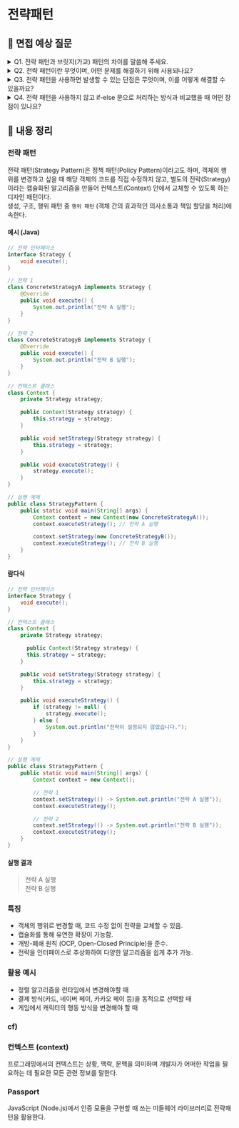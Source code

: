 # 전략패턴

## 📌 면접 예상 질문

<details>
  <summary>Q1. 전략 패턴과 브릿지(가교) 패턴의 차이를 말씀해 주세요.</summary>
  </br>
  <p>전략 패턴은 가교 패턴과 구조가 비슷하지만 목적에 차이가 있습니다.</p> 
  <p>가교 패턴이 추상과 구현의 분리를 통한 <strong>독립적 개발의 용이성</strong>에 중점을 둔다면, </p>
  <p>전략 패턴은 알고리즘의 캡슐화를 통한 <strong>알고리즘 변경의 유연성</strong>에 중점을 둡니다.</p>
</details>

<details>
  <summary>Q2. 전략 패턴이란 무엇이며, 어떤 문제를 해결하기 위해 사용되나요?</summary>
  </br>
  <p>전략 패턴은 행위를 변경해야 할 때 직접 객체를 수정하지 않고,</p>
  <p>전략 객체를 교체함으로써 동적으로 행위를 변경할 수 있도록 하는 디자인 패턴입니다.</p>
  <p>중복 코드를 줄이고, 유지보수를 쉽게 만들며, 코드의 유연성을 높입니다.</p>
</details>

<details>
  <summary>Q3. 전략 패턴을 사용하면 발생할 수 있는 단점은 무엇이며, 이를 어떻게 해결할 수 있을까요?</summary>
  </br>
  <p>클래스의 개수가 증가하여 복잡도가 높아질 수 있습니다. </p>
  <p>이를 해결하기 위해 전략 클래스들을 별도의 패키지로 분리하거나, </p>
  <p>함수형 인터페이스와 람다 표현식을 활용하여 불필요한 클래스를 줄일 수 있습니다. </p>
</details>

<details>
  <summary>Q4. 전략 패턴을 사용하지 않고 if-else 문으로 처리하는 방식과 비교했을 때 어떤 장점이 있나요?</summary>
  </br>
  <p>if-else 문을 사용하면 조건이 많아질수록 코드가 복잡해지고 유지보수가 어려워집니다. </p>
  <p>반면, 전략 패턴을 사용하면 새로운 전략을 추가할 때 기존 코드를 수정할 필요 없이 유연하게 확장할 수 있습니다.</p>
</details>

## 📌 내용 정리
### 전략 패턴
전략 패턴(Strategy Pattern)은 정책 패턴(Policy Pattern)이라고도 하며, 객체의 행위를 변경하고 싶을 때 해당 객체의 코드를 직접 수정하지 않고, 별도의 전략(Strategy)이라는 캡슐화된 알고리즘을 만들어 컨텍스트(Context) 안에서 교체할 수 있도록 하는 디자인 패턴이다.  
생성, 구조, 행위 패턴 중 `행위 패턴` (객체 간의 효과적인 의사소통과 책임 할당을 처리)에 속한다.

#### 예시 (Java)
```java
// 전략 인터페이스
interface Strategy {
    void execute();
}

// 전략 1
class ConcreteStrategyA implements Strategy {
    @Override
    public void execute() {
        System.out.println("전략 A 실행");
    }
}

// 전략 2
class ConcreteStrategyB implements Strategy {
    @Override
    public void execute() {
        System.out.println("전략 B 실행");
    }
}

// 컨텍스트 클래스
class Context {
    private Strategy strategy;

    public Context(Strategy strategy) {
        this.strategy = strategy;
    }

    public void setStrategy(Strategy strategy) {
        this.strategy = strategy;
    }

    public void executeStrategy() {
        strategy.execute();
    }
}

// 실행 예제
public class StrategyPattern {
    public static void main(String[] args) {
        Context context = new Context(new ConcreteStrategyA());
        context.executeStrategy(); // 전략 A 실행

        context.setStrategy(new ConcreteStrategyB());
        context.executeStrategy(); // 전략 B 실행
    }
}
```

#### 람다식

```java
// 전략 인터페이스
interface Strategy {
    void execute();
}

// 컨텍스트 클래스
class Context {
    private Strategy strategy;

      public Context(Strategy strategy) {
      this.strategy = strategy;
    }

    public void setStrategy(Strategy strategy) {
        this.strategy = strategy;
    }

    public void executeStrategy() {
        if (strategy != null) {
            strategy.execute();
        } else {
            System.out.println("전략이 설정되지 않았습니다.");
        }
    }
}

// 실행 예제
public class StrategyPattern {
    public static void main(String[] args) {
        Context context = new Context();

        // 전략 1
        context.setStrategy(() -> System.out.println("전략 A 실행"));
        context.executeStrategy();

        // 전략 2
        context.setStrategy(() -> System.out.println("전략 B 실행"));
        context.executeStrategy();
    }
}
```


#### 실행 결과
> 전략 A 실행  
> 전략 B 실행

### 특징
- 객체의 행위르 변경할 때, 코드 수정 없이 전략을 교체할 수 있음.
- 캡슐화를 통해 유연한 확장이 가능함.
- 개방-폐쇄 원칙 (OCP, Open-Closed Principle)을 준수.
- 전략을 인터페이스로 추상화하여 다양한 알고리즘을 쉽게 추가 가능.

### 활용 예시
- 정렬 알고리즘을 런타임에서 변경해야할 때
- 결제 방식(카드, 네이버 페이, 카카오 페이 등)을 동적으로 선택할 때
- 게임에서 캐릭터의 행동 방식을 변경해야 할 때

### cf)
### 컨텍스트 (context)
프로그래밍에서의 컨텍스트는 상황, 맥락, 문맥을 의미하며 개발자가 어떠한 작업을 필요하는 데 필요한 모든 관련 정보를 말한다.

### Passport
JavaScript (Node.js)에서 인증 모듈을 구현할 때 쓰는 미들웨어 라이브러리로 전략패턴을 활용한다.